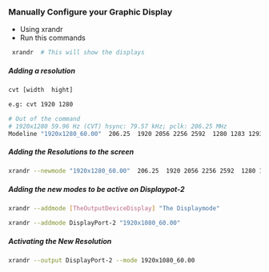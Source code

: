 ### Manually Configure your Graphic Display 
- Using xrandr 
- Run this commands 
``` sh
 xrandr  # This will show the displays 

```

##### Adding a resolution 
``` sh
cvt [width  hight]

e.g: cvt 1920 1280

# Out of the command 
# 1920x1280 59.96 Hz (CVT) hsync: 79.57 kHz; pclk: 206.25 MHz
Modeline "1920x1280_60.00"  206.25  1920 2056 2256 2592  1280 1283 1293 1327 -hsync +vsync


```

##### Adding the Resolutions to the screen 

``` sh
xrandr --newmode "1920x1280_60.00"  206.25  1920 2056 2256 2592  1280 1283 1293 1327 -hsync +vsync  
```

##### Adding the new modes to be active on Displaypot-2
``` sh
xrandr --addmode [TheOutputDeviceDisplay] "The Displaymode"

xrandr --addmode DisplayPort-2 "1920x1080_60.00"

```

##### Activating the New Resolution 

``` sh
xrandr --output DisplayPort-2 --mode 1920x1080_60.00
```